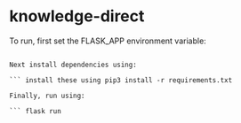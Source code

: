 # knowledge-direct

To run, first set the FLASK_APP environment variable:

``` FLASK_APP='server.py'

Next install dependencies using:

``` install these using pip3 install -r requirements.txt

Finally, run using:

``` flask run
